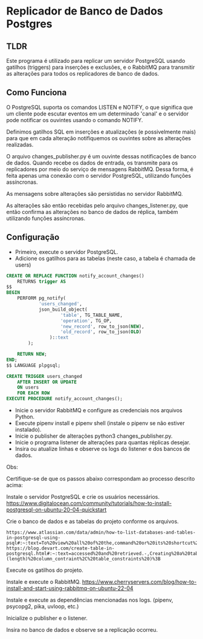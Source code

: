 # Replicador de Banco de Dados Postgres

## TLDR

Este programa é utilizado para replicar um servidor PostgreSQL usando gatilhos (triggers) para inserções e exclusões, e o RabbitMQ para transmitir as alterações para todos os replicadores de banco de dados.

## Como Funciona

O PostgreSQL suporta os comandos LISTEN e NOTIFY, o que significa que um cliente pode escutar eventos em um determinado 'canal' e o servidor pode notificar os ouvintes usando o comando NOTIFY.

Definimos gatilhos SQL em inserções e atualizações (e possivelmente mais) para que em cada alteração notifiquemos os ouvintes sobre as alterações realizadas.

O arquivo changes_publisher.py é um ouvinte dessas notificações de banco de dados. Quando recebe os dados de entrada, os transmite para os replicadores por meio do serviço de mensagens RabbitMQ. Dessa forma, é feita apenas uma conexão com o servidor PostgreSQL, utilizando funções assíncronas.

As mensagens sobre alterações são persistidas no servidor RabbitMQ.

As alterações são então recebidas pelo arquivo changes_listener.py, que então confirma as alterações no banco de dados de réplica, também utilizando funções assíncronas.


## Configuração

- Primeiro, execute o servidor PostgreSQL.
- Adicione os gatilhos para as tabelas (neste caso, a tabela é chamada de users)

```sql
CREATE OR REPLACE FUNCTION notify_account_changes()
    RETURNS trigger AS
$$
BEGIN
    PERFORM pg_notify(
            'users_changed',
            json_build_object(
                    'table', TG_TABLE_NAME,
                    'operation', TG_OP,
                    'new_record', row_to_json(NEW),
                    'old_record', row_to_json(OLD)
                )::text
        );

    RETURN NEW;
END;
$$ LANGUAGE plpgsql;

CREATE TRIGGER users_changed
    AFTER INSERT OR UPDATE
    ON users
    FOR EACH ROW
EXECUTE PROCEDURE notify_account_changes();
```

- Inicie o servidor RabbitMQ e configure as credenciais nos arquivos Python.
- Execute pipenv install e pipenv shell (instale o pipenv se não estiver instalado).
- Inicie o publisher de alterações python3 changes_publisher.py.
- Inicie o programa listener de alterações para quantas réplicas desejar.
- Insira ou atualize linhas e observe os logs do listener e dos bancos de dados.

Obs:

Certifique-se de que os passos abaixo correspondam ao processo descrito acima:

Instale o servidor PostgreSQL e crie os usuários necessários.
    https://www.digitalocean.com/community/tutorials/how-to-install-postgresql-on-ubuntu-20-04-quickstart

Crie o banco de dados e as tabelas do projeto conforme os arquivos.

    https://www.atlassian.com/data/admin/how-to-list-databases-and-tables-in-postgresql-using-psql#:~:text=To%20view%20all%20of%20the,command%20or%20its%20shortcut%20%5Cl%20.
    https://blog.devart.com/create-table-in-postgresql.html#:~:text=accessed%20and%20retrieved.-,Creating%20a%20table%20using%20the%20PostgreSQL%20CREATE%20TABLE%20statement,(length)%20column_contraint%2C%20table_constraints%20)%3B

Execute os gatilhos do projeto.

Instale e execute o RabbitMQ.
    https://www.cherryservers.com/blog/how-to-install-and-start-using-rabbitmq-on-ubuntu-22-04

Instale e execute as dependências mencionadas nos logs.
(pipenv, psycopg2, pika, uvloop, etc.)

Inicialize o publisher e o listener.

Insira no banco de dados e observe se a replicação ocorreu.
